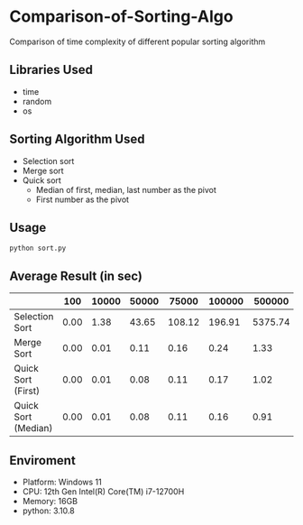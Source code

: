 # Comparison-of-Sorting-Algo
Comparison of time complexity of different popular sorting algorithm

## Libraries Used
- time
- random
- os

## Sorting Algorithm Used
- Selection sort
- Merge sort
- Quick sort
  - Median of first, median, last number as the pivot
  - First number as the pivot
 
## Usage
```
python sort.py
```
## Average Result (in sec)
||100|10000|50000|75000|100000|500000|
|-|-|-|-|-|-|-|
|Selection Sort|0.00|1.38|43.65|108.12|196.91|5375.74|
|Merge Sort|0.00|0.01|0.11|0.16|0.24|1.33|
|Quick Sort (First)|0.00|0.01|0.08|0.11|0.17|1.02|
|Quick Sort (Median)|0.00|0.01|0.08|0.11|0.16|0.91|

## Enviroment
- Platform: Windows 11
- CPU: 12th Gen Intel(R) Core(TM) i7-12700H
- Memory: 16GB
- python: 3.10.8

